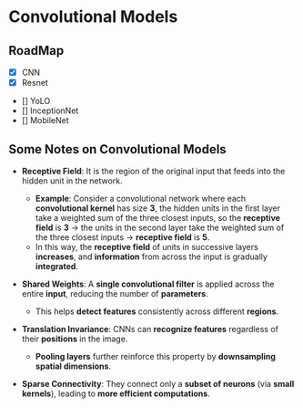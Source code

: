 # Convolutional Models

## RoadMap

- [x] CNN
- [x] Resnet
- [] YoLO
- [] InceptionNet
- [] MobileNet

## Some Notes on Convolutional Models

- **Receptive Field**: It is the region of the original input that feeds into the hidden unit in the network.  
    - **Example**: Consider a convolutional network where each **convolutional kernel** has size **3**, the hidden units in the first layer take a weighted sum of the three closest inputs, so the **receptive field** is **3** → the units in the second layer take the weighted sum of the three closest inputs → **receptive field** is **5**.  
    - In this way, the **receptive field** of units in successive layers **increases**, and **information** from across the input is gradually **integrated**.  

- **Shared Weights**: A **single convolutional filter** is applied across the entire **input**, reducing the number of **parameters**.  
    - This helps **detect features** consistently across different **regions**.  

- **Translation Invariance**: CNNs can **recognize features** regardless of their **positions** in the image.  
    - **Pooling layers** further reinforce this property by **downsampling spatial dimensions**.  

- **Sparse Connectivity**: They connect only a **subset of neurons** (via **small kernels**), leading to **more efficient computations**.  
